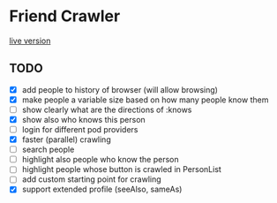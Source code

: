 # Friend Crawler

[live version](https://friends.livegraph.org)

## TODO

- [x] add people to history of browser (will allow browsing)
- [x] make people a variable size based on how many people know them
- [ ] show clearly what are the directions of :knows
- [x] show also who knows this person
- [ ] login for different pod providers
- [x] faster (parallel) crawling
- [ ] search people
- [ ] highlight also people who know the person
- [ ] highlight people whose button is crawled in PersonList
- [ ] add custom starting point for crawling
- [x] support extended profile (seeAlso, sameAs)
